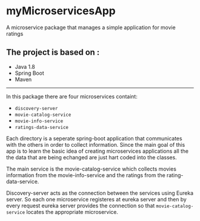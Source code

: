 # myMicroservicesApp
A microservice package that manages a simple application for movie ratings

## The project is based on :

* Java 1.8
* Spring Boot
* Maven

----

In this package there are four microservices containt:

* `discovery-server`	
* `movie-catalog-service`	
* `movie-info-service`	
* `ratings-data-service`

Each directory is a seperate spring-boot application that communicates with the others in order to collect information. Since the main goal of this app is to learn the basic idea of creating microservices applications all the the data that are being echanged are just hart coded into the classes. 

The main service is the movie-catalog-service which collects movies information from the movie-info-service and the ratings from the rating-data-service.

Discovery-server acts as the connection between the services using Eureka server. So each one microservice registeres at eureka server and then by every request eureka server provides the connection so that `movie-catalog-service`	locates the appropriate microservice.
